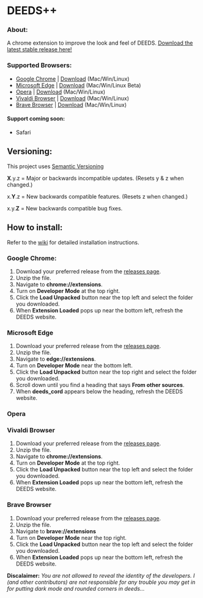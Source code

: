# DEEDS++
### About:
A chrome extension to improve the look and feel of DEEDS. [Download the latest stable release here!](https://github.com/cgsdiscord/deeds-cord/releases/latest)

### Supported Browsers:
- [Google Chrome](#google_chrome) | [Download](https://www.google.com.au/chrome/ "Download Google Chrome") (Mac/Win/Linux)
- [Microsoft Edge](#edge) | [Download](https://www.microsoft.com/en-us/edge "Download Microsoft Edge") (Mac/Win/Linux Beta)
- [Opera](#opera) | [Download](https://www.opera.com/download "Download Opera") (Mac/Win/Linux)
- [Vivaldi Browser](#vivaldi) | [Download](https://vivaldi.com/download/ "Download Vivaldi Browser") (Mac/Win/Linux)
- [Brave Browser](#brave) | [Download](https://brave.com/download/ "Download Brave Browser") (Mac/Win/Linux)
 
#### Support coming soon:
- Safari

## Versioning:
This project uses [Semantic Versioning](https://semver.org)

**X**.y.z = Major or backwards incompatible updates. (Resets y & z when changed.) 

x.**Y**.z = New backwards compatible features. (Resets z when changed.)

x.y.**Z** = New backwards compatible bug fixes.
## How to install:
Refer to the [wiki](https://github.com/cgsdiscord/deeds-cord/wiki/Installation) for detailed installation instructions.

### Google Chrome: <a name="google_chrome"></a>
1) Download your preferred release from the [releases page](https://github.com/cgsdiscord/deeds-cord/releases).
2) Unzip the file.
3) Navigate to __chrome://extensions__. 
4) Turn on __Developer Mode__ at the top right.
5) Click the __Load Unpacked__ button near the top left and select the folder you downloaded.
6) When __Extension Loaded__ pops up near the bottom left, refresh the DEEDS website.


### Microsoft Edge <a name="edge"></a>
1) Download your preferred release from the [releases page](https://github.com/cgsdiscord/deeds-cord/releases).
2) Unzip the file.
3) Navigate to __edge://extensions__. 
4) Turn on __Developer Mode__ near the bottom left.
5) Click the __Load Unpacked__ button near the top right and select the folder you downloaded.
6) Scroll down until you find a heading that says __From other sources__.
8) When __deeds_cord__ appears below the heading, refresh the DEEDS website.

### Opera <a name="opera"></a>

### Vivaldi Browser <a name="vivaldi"></a>
1) Download your preferred release from the [releases page](https://github.com/cgsdiscord/deeds-cord/releases).
2) Unzip the file.
3) Navigate to __chrome://extensions__. 
4) Turn on __Developer Mode__ at the top right.
5) Click the __Load Unpacked__ button near the top left and select the folder you downloaded.
6) When __Extension Loaded__ pops up near the bottom left, refresh the DEEDS website.


### Brave Browser <a name="brave"></a>
1) Download your preferred release from the [releases page](https://github.com/cgsdiscord/deeds-cord/releases).
2) Unzip the file.
3) Navigate to __brave://extensions__ 
4) Turn on __Developer Mode__ near the top right.
5) Click the __Load Unpacked__ button near the top left and select the folder you downloaded.
6) When __Extension Loaded__ pops up near the bottom left, refresh the DEEDS website.


**Discalaimer:** *You are not allowed to reveal the identity of the developers. I (and other contributors) are not responsible for any trouble you may get in for putting dark mode and rounded corners in deeds...*
